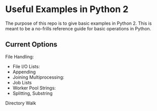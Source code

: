 # Useful Examples in Python 2 #
The purpose of this repo is to give basic examples in Python 2. This is meant to be a no-frills reference guide for basic operations in Python. 

## Current Options ##
File Handling:  
- File I/O
Lists:
- Appending
- Joining
Multiprocessing:
- Job Lists
- Worker Pool 
Strings:
- Splitting, Substring

Directory Walk
